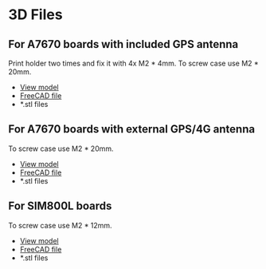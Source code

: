 # 3D Files

## For A7670 boards with included GPS antenna

Print holder two times and fix it with 4x M2 * 4mm. 
To screw case use M2 * 20mm.

* [View model](esp32-a76xx-gps.html)
* [FreeCAD file](esp32-a76xx-gps.FCStd)
* *.stl files

## For A7670 boards with external GPS/4G antenna

To screw case use M2 * 20mm.

* [View model](esp32-a76xx-with-2-sma.html)
* [FreeCAD file](esp32-a76xx-with-2-sma.FCStd)
* *.stl files

## For SIM800L boards

To screw case use M2 * 12mm.

* [View model](esp32-sim800%20v2.html)
* [FreeCAD file](esp32-sim800%20v2.FCStd)
* *.stl files
